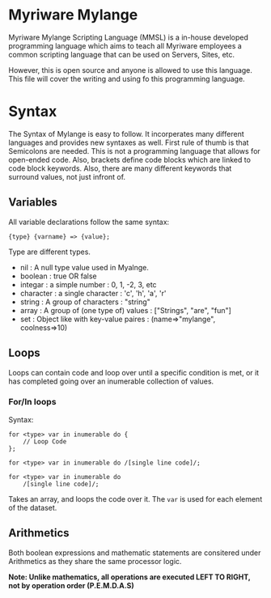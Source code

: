 # Myriware Mylange

Myriware Mylange Scripting Language (MMSL) is a in-house developed
programming language which aims to teach all Myriware employees
a common scripting language that can be used on Servers, Sites, etc.

However, this is open source and anyone is allowed to use this
language. This file will cover the writing and using fo this programming language.

# Syntax

The Syntax of Mylange is easy to follow. It incorperates many different languages
and provides new syntaxes as well. First rule of thumb is that Semicolons are needed.
This is not a programming language that allows for open-ended code.
Also, brackets define code blocks which are linked to code block keywords. Also,
there are many different keywords that surround values, not just infront of.

## Variables

All variable declarations follow the same syntax:

```
{type} {varname} => {value};
```

Type are different types.

* nil : A null type value used in Myalnge.
* boolean : true OR false
* integar : a simple number : 0, 1, -2, 3, etc
* character : a single character : 'c', 'h', 'a', 'r'
* string : A group of characters : "string"
* array : A group of (one type of) values : ["Strings", "are", "fun"]
* set : Object like with key-value paires : (name=>"mylange", coolness=>10)

## Loops

Loops can contain code and loop over until a specific condition is met,
or it has completed going over an inumerable collection of values.

### For/In loops

Syntax: 

```
for <type> var in inumerable do {
    // Loop Code
};

for <type> var in inumerable do /[single line code]/;

for <type> var in inumerable do 
    /[single line code]/;
```

Takes an array, and loops the code over it.
The `var` is used for each element of the dataset.

## Arithmetics

Both boolean expressions and mathematic statements are consitered
under Arithmetics as they share the same processor logic.

**Note: Unlike mathematics, all operations are executed LEFT TO RIGHT, not by operation order (P.E.M.D.A.S)**